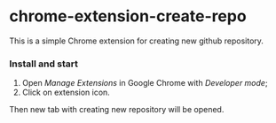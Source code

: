 # chrome-extension-create-repo
This is a simple Chrome extension for creating new github repository.

### Install and start
1. Open *Manage Extensions* in Google Chrome with *Developer mode*;
2. Click on extension icon.

Then new tab with creating new repository will be opened.
